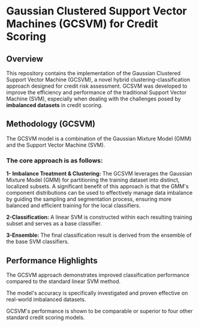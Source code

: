 # Gaussian Clustered Support Vector Machines (GCSVM) for Credit Scoring
## Overview

This repository contains the implementation of the Gaussian Clustered Support Vector Machine (GCSVM), a novel hybrid clustering-classification approach designed for credit risk assessment. GCSVM was developed to improve the efficiency and performance of the traditional Support Vector Machine (SVM), especially when dealing with the challenges posed by **imbalanced datasets** in credit scoring.

## Methodology (GCSVM)

The GCSVM model is a combination of the Gaussian Mixture Model (GMM) and the Support Vector Machine (SVM).

### The core approach is as follows:

**1- Imbalance Treatment & Clustering:** The GCSVM leverages the Gaussian Mixture Model (GMM) for partitioning the training dataset into distinct, localized subsets. A significant benefit of this approach is that the GMM's component distributions can be used to effectively manage data imbalance by guiding the sampling and segmentation process, ensuring more balanced and efficient training for the local classifiers.

**2-Classification:** A linear SVM is constructed within each resulting training subset and serves as a base classifier.

**3-Ensemble:** The final classification result is derived from the ensemble of the base SVM classifiers.

## Performance Highlights
The GCSVM approach demonstrates improved classification performance compared to the standard linear SVM method.

The model's accuracy is specifically investigated and proven effective on real-world imbalanced datasets.

GCSVM's performance is shown to be comparable or superior to four other standard credit scoring models.

